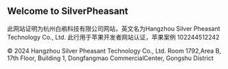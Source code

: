 ## Welcome to SilverPheasant

此网站证明为杭州白鹇科技有限公司网站，英文名为Hangzhou Silver Pheasant Technology Co., Ltd.
此行用于苹果开发者网站认证，苹果案例 102244512242























© 2024 Hangzhou Silver Pheasant Technology Co., Ltd.
Room 1792,Area B, 17th Floor, Building 1, Dongfangmao CommercialCenter, Gongshu District
